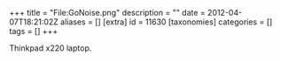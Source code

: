 +++
title = "File:GoNoise.png"
description = ""
date = 2012-04-07T18:21:02Z
aliases = []
[extra]
id = 11630
[taxonomies]
categories = []
tags = []
+++

Thinkpad x220 laptop.
